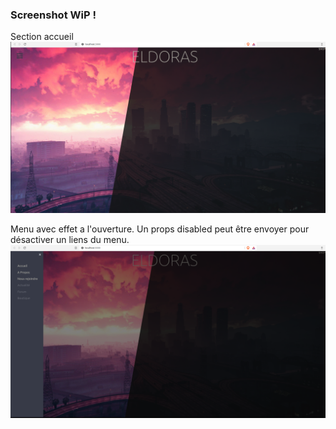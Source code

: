 ### Screenshot WiP !
Section accueil
![Alt text](homeSection.png?raw=true "Home section")

Menu avec effet a l'ouverture. Un props disabled peut être envoyer pour désactiver un liens du menu.
![Alt text](menu.png?raw=true "Optional Title")

